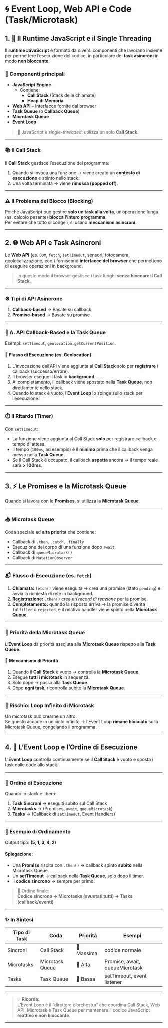 # 🌀 Event Loop, Web API e Code (Task/Microtask)

## 1. 🧠 Il Runtime JavaScript e il Single Threading

Il **runtime JavaScript** è formato da diversi componenti che lavorano insieme per permettere l’esecuzione del codice, in particolare dei **task asincroni** in modo **non bloccante**.

### 🔩 Componenti principali

- **JavaScript Engine**
  - Contiene:
    - **Call Stack** (Stack delle chiamate)
    - **Heap di Memoria**
- **Web API** – Interfacce fornite dal browser
- **Task Queue** (o **Callback Queue**)
- **Microtask Queue**
- **Event Loop**

> 🧵 JavaScript è *single-threaded*: utilizza un solo **Call Stack**.

---

### 📚 Il Call Stack

Il **Call Stack** gestisce l’esecuzione del programma:

1. Quando si invoca una funzione → viene creato un **contesto di esecuzione** e spinto nello stack.  
2. Una volta terminata → viene **rimossa (popped off)**.

---

### ⚠️ Il Problema del Blocco (Blocking)

Poiché JavaScript può gestire **solo un task alla volta**, un’operazione lunga (es. calcolo pesante) **blocca l’intero programma**.  
Per evitare che tutto si congeli, si usano **meccanismi asincroni**.

---

## 2. 🌐 Web API e Task Asincroni

Le **Web API** (es. `DOM`, `fetch`, `setTimeout`, sensori, fotocamera, geolocalizzazione, ecc.) forniscono **interfacce del browser** che permettono di eseguire operazioni in background.

> In questo modo il browser gestisce i task lunghi **senza bloccare il Call Stack**.

---

### ⚙️ Tipi di API Asincrone

1. **Callback-based** → Basate su callback  
2. **Promise-based** → Basate su promise

---

### 🔁 A. API Callback-Based e la Task Queue

Esempi: `setTimeout`, `geolocation.getCurrentPosition`.

#### 🔄 Flusso di Esecuzione (es. Geolocation)

1. L’invocazione dell’API viene aggiunta al **Call Stack** solo per **registrare** i callback (successo/errore).  
2. Il browser esegue il task in **background**.  
3. Al completamento, il callback viene spostato nella **Task Queue**, non direttamente nello stack.  
4. Quando lo stack è vuoto, l’**Event Loop** lo spinge sullo stack per l’esecuzione.

---

### ⏱️ Il Ritardo (Timer)

Con `setTimeout`:

- La funzione viene aggiunta al Call Stack **solo** per registrare callback e tempo di attesa.  
- Il tempo (`100ms`, ad esempio) è il **minimo** prima che il callback venga messo nella **Task Queue**.  
- Se il Call Stack è occupato, il callback **aspetta** ancora → il tempo reale sarà **> 100ms**.

---

## 3. ⚡ Le Promises e la Microtask Queue

Quando si lavora con le **Promises**, si utilizza la **Microtask Queue**.

---

### 📥 Microtask Queue

Coda speciale ad **alta priorità** che contiene:

- Callback di `.then`, `.catch`, `.finally`
- Esecuzione del corpo di una funzione dopo `await`
- Callback di `queueMicrotask()`
- Callback di `MutationObserver`

---

### 📬 Flusso di Esecuzione (es. `fetch`)

1. **Chiamata:** `fetch()` viene eseguita → crea una promise (stato `pending`) e avvia la richiesta di rete in background.  
2. **Registrazione:** `.then()` crea un *record di reazione* per la promise.  
3. **Completamento:** quando la risposta arriva → la promise diventa `fulfilled` o `rejected`, e il relativo handler viene spinto nella **Microtask Queue**.

---

### 🚨 Priorità della Microtask Queue

L’**Event Loop** dà priorità assoluta alla **Microtask Queue** rispetto alla **Task Queue**.

#### 🧩 Meccanismo di Priorità

1. Quando il **Call Stack** è vuoto → controlla la **Microtask Queue**.  
2. Esegue **tutti i microtask** in sequenza.  
3. Solo dopo → passa alla **Task Queue**.  
4. Dopo **ogni task**, ricontrolla subito la **Microtask Queue**.

---

### 🔁 Rischio: Loop Infinito di Microtask

Un microtask può crearne un altro.  
Se questo accade in un ciclo infinito → l’Event Loop **rimane bloccato** sulla Microtask Queue, congelando il programma.

---

## 4. 🔄 L’Event Loop e l’Ordine di Esecuzione

L’**Event Loop** controlla continuamente se il **Call Stack** è vuoto e sposta i task dalle code allo stack.

---

### 🧭 Ordine di Esecuzione

Quando lo stack è libero:

1. **Task Sincroni** → eseguiti subito sul Call Stack  
2. **Microtasks** → (Promises, `await`, `queueMicrotask`)  
3. **Tasks** → (Callback di `setTimeout`, Event Handlers)

---

### 🧮 Esempio di Ordinamento

Output tipo: **(5, 1, 3, 4, 2)**

#### Spiegazione:

- Una **Promise** risolta con `.then()` → callback spinto **subito** nella Microtask Queue.  
- Un **setTimeout** → callback nella **Task Queue**, solo dopo il timer.  
- Il **codice sincrono** → sempre per primo.

> 🔹 Ordine finale:  
> **Codice sincrono → Microtasks (svuotati tutti) → Tasks (callback/eventi)**

---

### ✨ In Sintesi

| Tipo di Task | Coda | Priorità | Esempi |
|---------------|------|-----------|---------|
| Sincroni | Call Stack | 🥇 Massima | codice normale |
| Microtasks | Microtask Queue | 🥈 Alta | Promise, await, queueMicrotask |
| Tasks | Task Queue | 🥉 Bassa | setTimeout, event listener |

---

> 💡 **Ricorda:**  
> L’Event Loop è il “direttore d’orchestra” che coordina Call Stack, Web API, Microtask e Task Queue per mantenere il codice JavaScript **reattivo e non bloccante**.

---

